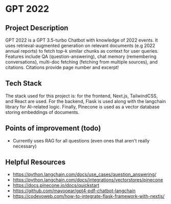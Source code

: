 # GPT 2022

## Project Description

GPT 2022 is a GPT 3.5-turbo Chatbot with knowledge of 2022 events. It uses retrieval-augmented generation on relevant documents (e.g 2022 annual reports) to fetch top-k similar chunks as context for user queries. Features include QA (question-answering), chat memory (remembering conversations), multi-doc fetching (fetching from multiple sources), and citations. Citations provide page number and excerpt!

## Tech Stack

The stack used for this project is: for the frontend, Next.js, TailwindCSS, and React are used. For the backend, Flask is used along with the langchain library for AI-related logic. Finally, Pinecone is used as a vector database storing embeddings of documents.

## Points of improvement (todo)

-   Currently uses RAG for all questions (even ones that aren't really necessary)

## Helpful Resources

-   https://python.langchain.com/docs/use_cases/question_answering/
-   https://python.langchain.com/docs/integrations/vectorstores/pinecone
-   https://docs.pinecone.io/docs/quickstart
-   https://github.com/mayooear/gpt4-pdf-chatbot-langchain
-   https://codevoweb.com/how-to-integrate-flask-framework-with-nextjs/
